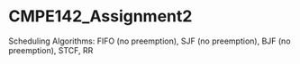 # CMPE142_Assignment2
Scheduling Algorithms:
FIFO (no preemption), SJF (no preemption), BJF (no preemption), STCF, RR
